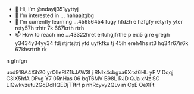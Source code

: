 - 👋 Hi, I’m @ndayij351yyttyj
- 👀 I’m interested in ... hahaajtgbg
- 🌱 I’m currently learning ...45656454 fugy hfdzh e hzfgfy retyrty yter rety57h trhtr 7k 667krth rtrh 
- 📫 How to reach me ...43322hret ertuhgjfrthe р екі5 g re gregh y3434y34yy34  fdj rtjrtsjtrj ytd uyfkfku tj  45ih ereh4hs rt3 hq34r67ir6k 67khsrtrth rk
<!--- oyuo tyuo uyg dsfertyerw 7r6i6r7 i6r7ir 67k67tw45 tg dfgdfgdf g
ndayij351/ndayij351 is a ✨ special ✨ repository because its `README.md` (this file) appears on your GitHub profile.
You can click the Preview link to take a look at your changes.
--->n gfnfgn
uod918A4Xih20
yrOlIeRlZ1kJAW3l
j
RNIx4cbgxa6Xrxt6HL
yF V Dqqj C3lX5hfA DFvg Y7 0RnHas
06 bqT6MV B98L
RJD QJa xNz
SC LIQwkvzutu2GqDcHQEDjTTtrf  p nhRcyxy2QLv m CpE OeXFt
